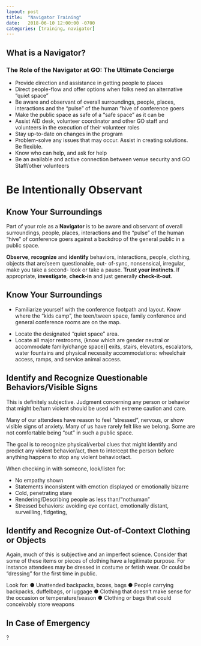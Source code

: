 ```yaml
---
layout: post
title:  "Navigator Training"
date:   2018-06-10 12:00:00 -0700
categories: [training, navigator]
---
```

## What is a Navigator?

### The Role of the Navigator at GO: The Ultimate Concierge

- Provide direction and assistance in getting people to places
- Direct people-flow and offer options when folks need an
alternative “quiet space”
- Be aware and observant of overall surroundings, people, places, interactions and the “pulse” of the human “hive of conference goers
- Make the public space as safe of a “safe space” as it can be
- Assist AID desk, volunteer coordinator and other GO staff and volunteers in the execution of their volunteer roles
- Stay up-to-date on changes in the program
- Problem-solve any issues that may occur. Assist in creating solutions. Be flexible.
- Know who can help, and ask for help
- Be an available and active connection between venue security and GO Staff/other volunteers

# **Be Intentionally Observant**

## Know Your Surroundings

Part of your role as a **Navigator** is to be aware and observant of overall surroundings, people, places, interactions and the “pulse” of the human “hive” of conference goers against a backdrop of the general public in a public space.

**Observe**, **recognize** and **identify** behaviors, interactions, people, clothing, objects that are/seem questionable, out- of-sync, nonsensical, irregular, make you take a second- look or take a pause. **Trust your instincts**. If appropriate, **investigate**, **check-in** and just generally **check-it-out**.

## Know Your Surroundings

* Familiarize yourself with the conference footpath and layout.
Know where the “kids camp”, the teen/tween space, family conference and general conference rooms are on the map.
- Locate the designated “quiet space” area.
- Locate all major restrooms, (know which are gender neutral or accommodate family/change space)] exits, stairs, elevators, escalators, water fountains and physical necessity accommodations: wheelchair access, ramps, and service animal access.

## Identify and Recognize Questionable Behaviors/Visible Signs

This is definitely subjective. Judgment concerning any person or behavior that might be/turn violent should be used with extreme caution and care.

Many of our attendees have reason to feel “stressed”, nervous, or show visible signs of anxiety. Many of us have rarely felt like we belong. Some are not comfortable being “out” in such a public space.

The goal is to recognize physical/verbal clues that might identify and predict any violent behavior/act, then to intercept the person before anything happens to stop any violent behavior/act.

When checking in with someone, look/listen for:
- No empathy shown
- Statements inconsistent with emotion displayed or emotionally bizarre
- Cold, penetrating stare
- Rendering/Describing people as less than/“nothuman”
- Stressed behaviors: avoiding eye contact, emotionally distant, surveilling, fidgeting,

## Identify and Recognize Out-of-Context Clothing or Objects

Again, much of this is subjective and an imperfect science. Consider that some of these items or pieces of clothing have a legitimate purpose. For instance attendees may be dressed in costume or fetish wear. Or could be “dressing” for the first time in public.

Look for:
● Unattended backpacks, boxes, bags
● People carrying backpacks, duffelbags, or luggage
● Clothing that doesn’t make sense for the occasion or temperature/season
● Clothing or bags that could conceivably store weapons

## In Case of Emergency

?
